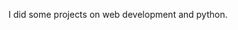 I did some projects on web development and python.
<DOCTYPE html>
<html>
  <head>
    <title>
      projects
    </title>
    <body>
      <a href=" https://paramatipravalika.github.io/projects-on-web-development-and-python/">
  </head>
</html>
